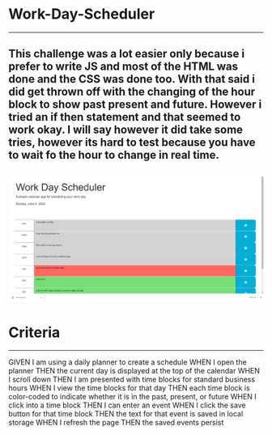 # Work-Day-Scheduler
---
This challenge was a lot easier only because i prefer to write JS and most of the HTML was done and the CSS was done too.
With that said i did get thrown off with the changing of the hour block to show past present and future. However i tried an if then statement and that seemed to work okay. I will say however it did take some tries, however its hard to test because you have to wait fo the hour to change in real time.
---
![app screenshot](/Assets/appPicture.png)
---
# Criteria
---
GIVEN I am using a daily planner to create a schedule
WHEN I open the planner
THEN the current day is displayed at the top of the calendar
WHEN I scroll down
THEN I am presented with time blocks for standard business hours
WHEN I view the time blocks for that day
THEN each time block is color-coded to indicate whether it is in the past, present, or future
WHEN I click into a time block
THEN I can enter an event
WHEN I click the save button for that time block
THEN the text for that event is saved in local storage
WHEN I refresh the page
THEN the saved events persist